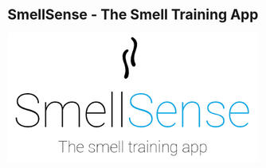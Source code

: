 # SmellSense - The Smell Training App

![SmellSense Banner](https://github.com/mattgoespro/public-resources/blob/master/images/SmellSense/Banner.png?raw=true)
